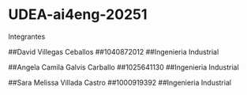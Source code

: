 # UDEA-ai4eng-20251

Integrantes



##David Villegas Ceballos
##1040872012
##Ingenieria Industrial

##Angela Camila Galvis Carballo
##1025641130
##Ingenieria Industrial

##Sara Melissa Villada Castro
##1000919392
##Ingenieria Industrial
